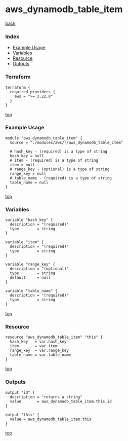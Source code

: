 # aws_dynamodb_table_item
[back](../aws.md)
### Index
- [Example Usage](#example-usage)
- [Variables](#variables)
- [Resource](#resource)
- [Outputs](#outputs)
### Terraform
```hcl
terraform {
  required_providers {
    aws = ">= 3.22.0"
  }
}
```
[top](#index)
### Example Usage
```hcl
module "aws_dynamodb_table_item" {
  source = "./modules/aws/r/aws_dynamodb_table_item"

  # hash_key - (required) is a type of string
  hash_key = null
  # item - (required) is a type of string
  item = null
  # range_key - (optional) is a type of string
  range_key = null
  # table_name - (required) is a type of string
  table_name = null
}
```
[top](#index)
### Variables
```hcl
variable "hash_key" {
  description = "(required)"
  type        = string
}

variable "item" {
  description = "(required)"
  type        = string
}

variable "range_key" {
  description = "(optional)"
  type        = string
  default     = null
}

variable "table_name" {
  description = "(required)"
  type        = string
}
```
[top](#index)

### Resource
```hcl
resource "aws_dynamodb_table_item" "this" {
  hash_key   = var.hash_key
  item       = var.item
  range_key  = var.range_key
  table_name = var.table_name
}
```
[top](#index)
### Outputs
```hcl
output "id" {
  description = "returns a string"
  value       = aws_dynamodb_table_item.this.id
}

output "this" {
  value = aws_dynamodb_table_item.this
}
```
[top](#index)
